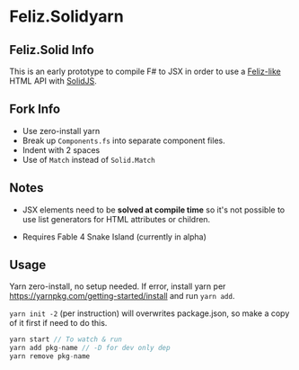 # Feliz.Solidyarn

## Feliz.Solid Info

This is an early prototype to compile F# to JSX in order to use a [Feliz-like](https://zaid-ajaj.github.io/Feliz/) HTML API with [SolidJS](https://www.solidjs.com/).

## Fork Info
- Use zero-install yarn
- Break up `Components.fs` into separate component files.
- Indent with 2 spaces
- Use of `Match` instead of `Solid.Match`

## Notes

- JSX elements need to be **solved at compile time** so it's not possible to use list generators for HTML attributes or children.

- Requires Fable 4 Snake Island (currently in alpha)

## Usage

Yarn zero-install, no setup needed. If error, install yarn per https://yarnpkg.com/getting-started/install and run `yarn add`.

`yarn init -2` (per instruction) will overwrites package.json, so make a copy of it first if need to do this.

```cs
yarn start // To watch & run
yarn add pkg-name // -D for dev only dep
yarn remove pkg-name
```